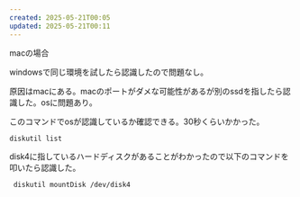 ```yaml
---
created: 2025-05-21T00:05
updated: 2025-05-21T00:11
---
```

macの場合

windowsで同じ環境を試したら認識したので問題なし。

原因はmacにある。macのポートがダメな可能性があるが別のssdを指したら認識した。osに問題あり。

このコマンドでosが認識しているか確認できる。30秒くらいかかった。

```
diskutil list
```


disk4に指しているハードディスクがあることがわかったので以下のコマンドを叩いたら認識した。
```
 diskutil mountDisk /dev/disk4
```

